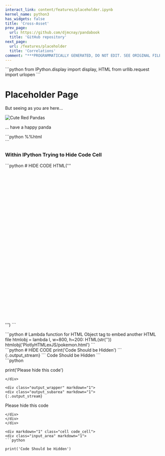 ```yaml
---
interact_link: content/features/placeholder.ipynb
kernel_name: python3
has_widgets: false
title: 'Cross-Asset'
prev_page:
  url: https://github.com/djmcnay/pandabook
  title: 'GitHub repository'
next_page:
  url: /features/placeholder
  title: 'Correlations'
comment: "***PROGRAMMATICALLY GENERATED, DO NOT EDIT. SEE ORIGINAL FILES IN /content***"
---
```


<div markdown="1" class="cell code_cell">
<div class="input_area" markdown="1">
```python
from IPython.display import display, HTML
from urllib.request import urlopen
```
</div>

</div>

# Placeholder Page

But seeing as you are here...

![Cute Red Pandas](https://adorableanimals4lois.files.wordpress.com/2012/07/tumblr_lpfrzsyeie1qgxenqo1_500.jpg?w=620)

... have a happy panda

<div markdown="1" class="cell code_cell">
<div class="input_area" markdown="1">
```python
%%html
<div align="left">
<object data="https://djmcnay.github.io/pandachartstore/PlotlyHTMLexJS/pokemon.html" width="800" height="500"></object>
</div>
```
</div>

<div class="output_wrapper" markdown="1">
<div class="output_subarea" markdown="1">

<div markdown="0" class="output output_html">
<div align="left">
<object data="https://djmcnay.github.io/pandachartstore/PlotlyHTMLexJS/pokemon.html" width="800" height="500"></object>
</div>
</div>

</div>
</div>
</div>

### Within IPython Trying to Hide Code Cell

<div markdown="1" class="cell code_cell">
<div class="input_area" markdown="1">
```python
# HIDE CODE
HTML('''<object data='''"https://djmcnay.github.io/pandachartstore/PlotlyHTMLexJS/pokemon.html" width="800" height="500"></object>
''')
```
</div>

<div class="output_wrapper" markdown="1">
<div class="output_subarea" markdown="1">



<div markdown="0" class="output output_html">

<object data="https://djmcnay.github.io/pandachartstore/PlotlyHTMLexJS/pokemon.html" width="800" height="500"></object>

</div>


</div>
</div>
</div>

<div markdown="1" class="cell code_cell">
<div class="input_area" markdown="1">
```python
# Lambda function for HTML Object tag to embed another HTML file
htmlobj = lambda l, w=800, h=200: HTML(str('<object data=\"https://djmcnay.github.io/pandachartstore/'+l
                                  +'\" width=\"'+str(w)+'\" height=\"'+str(h)+'\"</object>'))
htmlobj('PlotlyHTMLexJS/pokemon.html')
```
</div>

<div class="output_wrapper" markdown="1">
<div class="output_subarea" markdown="1">



<div markdown="0" class="output output_html">
<object data="https://djmcnay.github.io/pandachartstore/PlotlyHTMLexJS/pokemon.html" width="800" height="200"</object>
</div>


</div>
</div>
</div>

<div markdown="1" class="cell code_cell">
<div class="input_area" markdown="1">
```python
# HIDE CODE
print('Code Should be Hidden')
```
</div>

<div class="output_wrapper" markdown="1">
<div class="output_subarea" markdown="1">
{:.output_stream}
```
Code Should be Hidden
```
</div>
</div>
</div>

<div markdown="1" class="cell code_cell">
<div class="input_area" markdown="1">
```python

print('Please hide this code')
```
</div>

<div class="output_wrapper" markdown="1">
<div class="output_subarea" markdown="1">
{:.output_stream}
```
Please hide this code
```
</div>
</div>
</div>

<div markdown="1" class="cell code_cell">
<div class="input_area" markdown="1">
```python

print('Code Should be Hidden')
```
</div>

</div>
